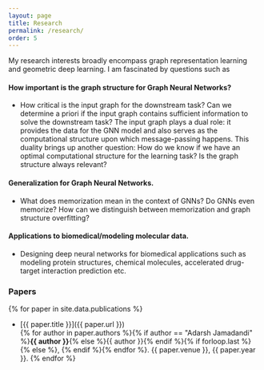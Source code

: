 ```yaml
---
layout: page
title: Research
permalink: /research/
order: 5
---
```

My research interests broadly encompass graph representation learning and geometric deep learning. I am fascinated by questions such as

#### How important is the graph structure for Graph Neural Networks?
* How critical is the input graph for the downstream task? Can we determine a priori if the input graph contains sufficient information to solve the downstream task? The input graph plays a dual role: it provides the data for the GNN model and also serves as the computational structure upon which message-passing happens. This duality brings up another question: How do we know if we have an optimal computational structure for the learning task? Is the graph structure always relevant?

#### Generalization for Graph Neural Networks.
 * What does memorization mean in the context of GNNs? Do GNNs even memorize? How can we distinguish between memorization and graph structure overfitting?

#### Applications to biomedical/modeling molecular data.
* Designing deep neural networks for biomedical applications such as modeling protein structures, chemical molecules, accelerated drug-target interaction prediction etc.


### Papers

{% for paper in site.data.publications %}
* [{{ paper.title }}]({{ paper.url }}) <br>
  {% for author in paper.authors %}{% if author == "Adarsh Jamadandi" %}**{{ author }}**{% else %}{{ author }}{% endif %}{% if forloop.last %}{% else %}, {% endif %}{% endfor %}.
  {{ paper.venue }}, {{ paper.year }}.
{% endfor %}

